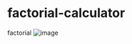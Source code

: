 # factorial-calculator
 factorial
 ![image](https://github.com/Darshan1711/factorial-calculator/assets/146448963/b1cf328c-4de1-4258-974e-614ed939e803)

